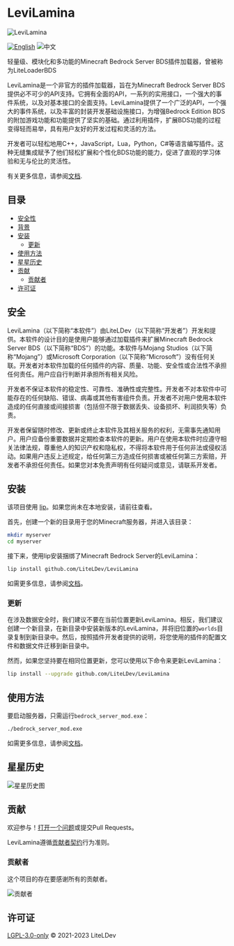 # LeviLamina

![LeviLamina](https://socialify.git.ci/LiteLDev/LeviLamina/image?description=1&font=Raleway&forks=1&issues=1&logo=https%3A%2F%2Fraw.githubusercontent.com%2FLiteLDev%2FLeviLamina%2FHEAD%2Fdocs%2Fimg%2Flogo.svg&name=1&owner=1&pattern=Circuit%20Board&pulls=1&stargazers=1&theme=Auto)

[![English](https://img.shields.io/badge/English-inactive?style=for-the-badge)](README.md)
![中文](https://img.shields.io/badge/简体中文-informational?style=for-the-badge)

轻量级、模块化和多功能的Minecraft Bedrock Server BDS插件加载器，曾被称为LiteLoaderBDS

LeviLamina是一个非官方的插件加载器，旨在为Minecraft Bedrock Server BDS提供必不可少的API支持。它拥有全面的API，一系列的实用接口，一个强大的事件系统，以及对基本接口的全面支持。LeviLamina提供了一个广泛的API，一个强大的事件系统，以及丰富的封装开发基础设施接口，为增强Bedrock Edition BDS的附加游戏功能和功能提供了坚实的基础。通过利用插件，扩展BDS功能的过程变得轻而易举，具有用户友好的开发过程和灵活的方法。

开发者可以轻松地用C++，JavaScript，Lua，Python，C#等语言编写插件。这种无缝集成赋予了他们轻松扩展和个性化BDS功能的能力，促进了直观的学习体验和无与伦比的灵活性。

有关更多信息，请参阅[文档](https://levilamina.liteldev.com).

## 目录

- [安全性](#安全)
- [背景](#背景)
- [安装](#安装)
  - [更新](#更新)
- [使用方法](#使用方法)
- [星星历史](#星星历史)
- [贡献](#贡献)
  - [贡献者](#贡献者)
- [许可证](#许可证)

## 安全

LeviLamina（以下简称“本软件”）由LiteLDev（以下简称“开发者”）开发和提供。本软件的设计目的是使用户能够通过加载插件来扩展Minecraft Bedrock Server BDS（以下简称“BDS”）的功能。本软件与Mojang Studios（以下简称“Mojang”）或Microsoft Corporation（以下简称“Microsoft”）没有任何关联。开发者对本软件加载的任何插件的内容、质量、功能、安全性或合法性不承担任何责任。用户应自行判断并承担所有相关风险。

开发者不保证本软件的稳定性、可靠性、准确性或完整性。开发者不对本软件中可能存在的任何缺陷、错误、病毒或其他有害组件负责。开发者不对用户使用本软件造成的任何直接或间接损害（包括但不限于数据丢失、设备损坏、利润损失等）负责。

开发者保留随时修改、更新或终止本软件及其相关服务的权利，无需事先通知用户。用户应备份重要数据并定期检查本软件的更新。用户在使用本软件时应遵守相关法律法规，尊重他人的知识产权和隐私权，不得将本软件用于任何非法或侵权活动。如果用户违反上述规定，给任何第三方造成任何损害或被任何第三方索赔，开发者不承担任何责任。如果您对本免责声明有任何疑问或意见，请联系开发者。

## 安装

该项目使用 [lip](https://github.com/lippkg/lip)。如果您尚未在本地安装，请前往查看。

首先，创建一个新的目录用于您的Minecraft服务器，并进入该目录：

```sh
mkdir myserver
cd myserver
```

接下来，使用lip安装捆绑了Minecraft Bedrock Server的LeviLamina：

```sh
lip install github.com/LiteLDev/LeviLamina
```

如需更多信息，请参阅[文档](https://levilamina.liteldev.com)。

### 更新

在涉及数据安全时，我们建议不要在当前位置更新LeviLamina。相反，我们建议创建一个新目录，在新目录中安装新版本的LeviLamina，并将旧位置的`worlds`目录复制到新目录中。然后，按照插件开发者提供的说明，将您使用的插件的配置文件和数据文件迁移到新目录中。

然而，如果您坚持要在相同位置更新，您可以使用以下命令来更新LeviLamina：

```sh
lip install --upgrade github.com/LiteLDev/LeviLamina
```

## 使用方法

要启动服务器，只需运行`bedrock_server_mod.exe`：

```sh
./bedrock_server_mod.exe
```

如需更多信息，请参阅[文档](https://levilamina.liteldev.com)。

## 星星历史

![星星历史图](https://api.star-history.com/svg?repos=LiteLDev/LeviLamina&type=Date)

## 贡献

欢迎参与！[打开一个问题](https://github.com/LiteLDev/LeviLamina/issues/new/choose)或提交Pull Requests。

LeviLamina遵循[贡献者契约](https://www.contributor-covenant.org/version/2/1/code_of_conduct/)行为准则。

### 贡献者

这个项目的存在要感谢所有的贡献者。

![贡献者](https://contrib.rocks/image?repo=LiteLDev/LeviLamina)

## 许可证

[LGPL-3.0-only](https://github.com/LiteLDev/LeviLamina/blob/HEAD/LICENSE.md) © 2021-2023 LiteLDev
